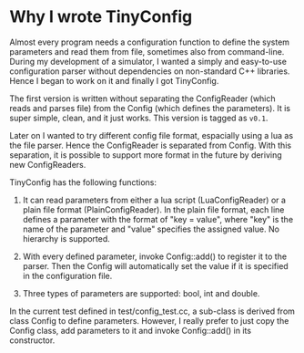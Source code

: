 Why I wrote TinyConfig
======================

Almost every program needs a configuration function to define the system
parameters and read them from file, sometimes also from command-line. During
my development of a simulator, I wanted a simply and easy-to-use configuration
parser without dependencies on non-standard C++ libraries. Hence I began to work 
on it and finally I got TinyConfig. 

The first version is written without separating the ConfigReader (which reads 
and parses file) from the Config (which defines the parameters). It is super 
simple, clean, and it just works. This version is tagged as `v0.1`.

Later on I wanted to try different config file format, espacially using a lua as 
the file parser. Hence the ConfigReader is separated from Config. With this 
separation, it is possible to support more format in the future by deriving new 
ConfigReaders. 

TinyConfig has the following functions:

1. It can read parameters from either a lua script (LuaConfigReader) or a plain 
file format (PlainConfigReader). In the plain file format, each line defines a 
parameter with the format of "key = value", where "key" is the name of the 
parameter and "value" specifies the assigned value. No hierarchy is supported.

2. With every defined parameter, invoke Config::add() to register it to the 
parser. Then the Config will automatically set the value if it is specified in 
the configuration file.

3. Three types of parameters are supported: bool, int and double.

In the current test defined in test/config_test.cc, a sub-class is derived from
class Config to define parameters. However, I really prefer to just copy the 
Config class, add parameters to it and invoke Config::add() in its constructor.


